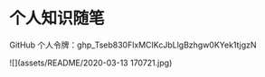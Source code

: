 # 个人知识随笔

GitHub 个人令牌：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





![](assets/README/2020-03-13 170721.jpg)